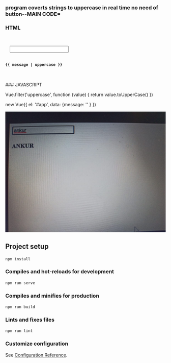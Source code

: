
### program coverts strings to uppercase in real time no need of button--MAIN CODE=
### HTML
<code>
<div id="app">
  <input type="text" v-model="message" />
  <h4>{{ message | uppercase }}</h4>
</div>
</code>
### JAVASCRIPT

Vue.filter('uppercase', function (value) {
	return value.toUpperCase()
})

new Vue({
	el: '#app',
  data: {message: ''
  }
})

![output image](image/second.jpeg)

## Project setup
```
npm install
```

### Compiles and hot-reloads for development
```
npm run serve
```

### Compiles and minifies for production
```
npm run build
```

### Lints and fixes files
```
npm run lint
```

### Customize configuration
See [Configuration Reference](https://cli.vuejs.org/config/).

